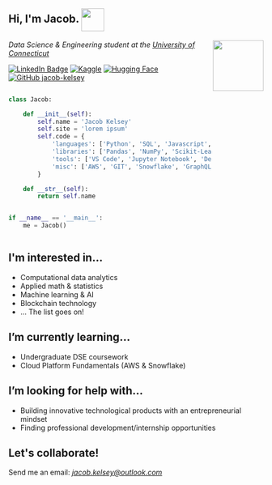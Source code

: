 ## Hi, I'm Jacob. <img src="https://media1.giphy.com/media/8TB8IP4jxksBRqmYO4/giphy.gif" width="45" align="center">

<img align='right' src="https://media2.giphy.com/media/YRMb6dd7zprS00JdGZ/giphy.gif" width="100">
<p><em><i>Data Science & Engineering</i> student at the <a href="https://www.cse.uconn.edu/undergraduate/major-programs/data-science-engineering/">University of Connecticut</a>
</em></p>

[![LinkedIn Badge](https://img.shields.io/badge/-LinkedIn-blue?style=flat&logo=Linkedin&logoColor=white)](https://www.linkedin.com/in/jacob-kelsey)
[![Kaggle](https://img.shields.io/badge/-Kaggle-3498DB?style=flat&logo=Kaggle&logoColor=white)](https://www.kaggle.com/jacobkelsey)
[![Hugging Face](https://img.shields.io/badge/-HuggingFace-FFD21E?style=flat&logo=HuggingFace&logoColor=white&logoWidth=20)](https://huggingface.co/jakelsey)
[![GitHub jacob-kelsey](https://img.shields.io/github/followers/jacob-kelsey?label=follow&style=social)](https://github.com/jacob-kelsey)

```python

class Jacob:

    def __init__(self):
        self.name = 'Jacob Kelsey'
        self.site = 'lorem ipsum'
        self.code = {
            'languages': ['Python', 'SQL', 'Javascript', 'Solidity', 'Rust'],
            'libraries': ['Pandas', 'NumPy', 'Scikit-Learn', 'TensorFlow', 'Matplotlib'],
            'tools': ['VS Code', 'Jupyter Notebook', 'Deepnote'],
            'misc': ['AWS', 'GIT', 'Snowflake', 'GraphQL']
        }

    def __str__(self):
        return self.name


if __name__ == '__main__':
    me = Jacob()



```

## I'm interested in...
- Computational data analytics
- Applied math & statistics
- Machine learning & AI
- Blockchain technology
- ... The list goes on!

## I’m currently learning...
- Undergraduate DSE coursework 
- Cloud Platform Fundamentals (AWS & Snowflake)

## I’m looking for help with...
- Building innovative technological products with an entrepreneurial mindset
- Finding professional development/internship opportunities

## Let's collaborate!
Send me an email: *jacob.kelsey@outlook.com*
